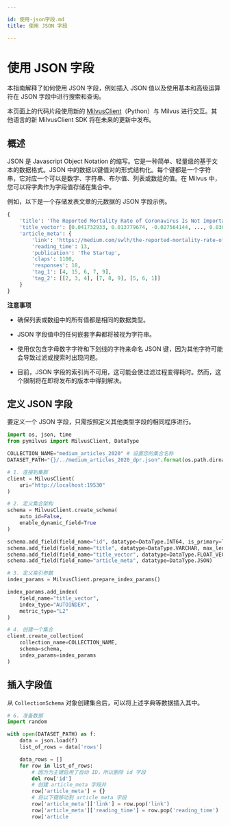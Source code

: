 ```yaml
---

id: 使用-json字段.md
title: 使用 JSON 字段

---
```


# 使用 JSON 字段

本指南解释了如何使用 JSON 字段，例如插入 JSON 值以及使用基本和高级运算符在 JSON 字段中进行搜索和查询。

<div class="admonition note">

本页面上的代码片段使用新的 <a href="https://milvus.io/api-reference/pymilvus/v2.4.x/About.md">MilvusClient</a>（Python）与 Milvus 进行交互。其他语言的新 MilvusClient SDK 将在未来的更新中发布。

</div>

## 概述

JSON 是 Javascript Object Notation 的缩写。它是一种简单、轻量级的基于文本的数据格式。JSON 中的数据以键值对的形式结构化。每个键都是一个字符串，它对应一个可以是数字、字符串、布尔值、列表或数组的值。在 Milvus 中，您可以将字典作为字段值存储在集合中。

例如，以下是一个存储发表文章的元数据的 JSON 字段示例。

```python
{
    'title': 'The Reported Mortality Rate of Coronavirus Is Not Important', 
    'title_vector': [0.041732933, 0.013779674, -0.027564144, ..., 0.030096486], 
    'article_meta': {
        'link': 'https://medium.com/swlh/the-reported-mortality-rate-of-coronavirus-is-not-important-369989c8d912', 
        'reading_time': 13, 
        'publication': 'The Startup', 
        'claps': 1100, 
        'responses': 18,
        'tag_1': [4, 15, 6, 7, 9],
        'tag_2': [[2, 3, 4], [7, 8, 9], [5, 6, 1]]
    }
}
```

<div class="admonition note">

<p><b>注意事项</b></p>

<ul>
<li><p>确保列表或数组中的所有值都是相同的数据类型。</p></li>
<li><p>JSON 字段值中的任何嵌套字典都将被视为字符串。</p></li>
<li><p>使用仅包含字母数字字符和下划线的字符来命名 JSON 键，因为其他字符可能会导致过滤或搜索时出现问题。</p></li>
<li>目前，JSON 字段的索引尚不可用，这可能会使过滤过程变得耗时。然而，这个限制将在即将发布的版本中得到解决。</li>
</ul>

</div>

## 定义 JSON 字段

要定义一个 JSON 字段，只需按照定义其他类型字段的相同程序进行。

```python
import os, json, time
from pymilvus import MilvusClient, DataType

COLLECTION_NAME="medium_articles_2020" # 设置您的集合名称
DATASET_PATH="{}/../medium_articles_2020_dpr.json".format(os.path.dirname(__file__)) # 设置您的数据集路径

# 1. 连接到集群
client = MilvusClient(
    uri="http://localhost:19530"
)

# 2. 定义集合架构
schema = MilvusClient.create_schema(
    auto_id=False,
    enable_dynamic_field=True
)

schema.add_field(field_name="id", datatype=DataType.INT64, is_primary=True)
schema.add_field(field_name="title", datatype=DataType.VARCHAR, max_length=512)
schema.add_field(field_name="title_vector", datatype=DataType.FLOAT_VECTOR, dim=768)
schema.add_field(field_name="article_meta", datatype=DataType.JSON)

# 3. 定义索引参数
index_params = MilvusClient.prepare_index_params()

index_params.add_index(
    field_name="title_vector",
    index_type="AUTOINDEX",
    metric_type="L2"
)

# 4. 创建一个集合
client.create_collection(
    collection_name=COLLECTION_NAME,
    schema=schema,
    index_params=index_params
)
```

## 插入字段值

从 `CollectionSchema` 对象创建集合后，可以将上述字典等数据插入其中。

```python
# 6. 准备数据
import random

with open(DATASET_PATH) as f:
    data = json.load(f)
    list_of_rows = data['rows']

    data_rows = []
    for row in list_of_rows:
        # 因为为主键启用了自动 ID，所以删除 id 字段
        del row['id']
        # 创建 article_meta 字段并
        row['article_meta'] = {}
        # 将以下键移动到 article_meta 字段
        row['article_meta']['link'] = row.pop('link')
        row['article_meta']['reading_time'] = row.pop('reading_time')
        row['article